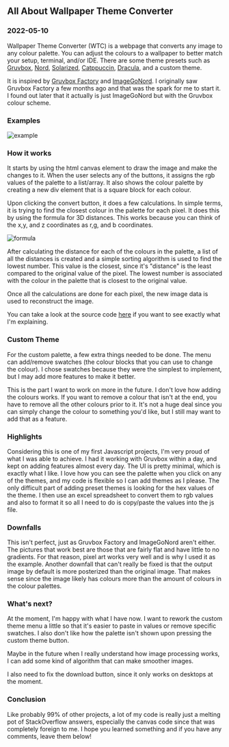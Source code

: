 <!---
title:All About Wallpaper Theme Converter
date:Tues, 10 May 2022 12:00:00 EST
description:An explanation on how it works and cool things I learned while making it
--->

## All About Wallpaper Theme Converter

### 2022-05-10

Wallpaper Theme Converter (WTC) is a webpage that converts any image to any colour palette. You can adjust the colours to a wallpaper to better match your setup, terminal, and/or IDE. There are some theme presets such as [Gruvbox](https://github.com/morhetz/gruvbox), [Nord](https://github.com/arcticicestudio/nord), [Solarized](https://github.com/altercation/solarized), [Catppuccin](https://github.com/catppuccin/catppuccin), [Dracula](https://github.com/dracula/dracula-theme), and a custom theme.

It is inspired by [Gruvbox Factory](https://github.com/paulopacitti/gruvbox-factory) and [ImageGoNord](https://github.com/Schrodinger-Hat/ImageGoNord). I originally saw Gruvbox Factory a few months ago and that was the spark for me to start it. I found out later that it actually is just ImageGoNord but with the Gruvbox colour scheme.

### Examples

![example](../assets/images/this_took_way_too_long.png)

### How it works

It starts by using the html canvas element to draw the image and make the changes to it. When the user selects any of the buttons, it assigns the rgb values of the palette to a list/array. It also shows the colour palette by creating a new div element that is a square block for each colour.

Upon clicking the convert button, it does a few calculations. In simple terms, it is trying to find the closest colour in the palette for each pixel. It does this by using the formula for 3D distances. This works because you can think of the x,y, and z coordinates as r,g, and b coordinates.

![formula](../assets/images/dist_formula.png)

After calculating the distance for each of the colours in the palette, a list of all the distances is created and a simple sorting algorithm is used to find the lowest number. This value is the closest, since it's "distance" is the least compared to the original value of the pixel. The lowest number is associated with the colour in the palette that is closest to the original value.

Once all the calculations are done for each pixel, the new image data is used to reconstruct the image.

You can take a look at the source code [here](https://github.com/NotNeelPatel/WallpaperThemeConverter/blob/main/assets/convert.js) if you want to see exactly what I'm explaining.

### Custom Theme

For the custom palette, a few extra things needed to be done. The menu can add/remove swatches (the colour blocks that you can use to change the colour). I chose swatches because they were the simplest to implement, but I may add more features to make it better.

This is the part I want to work on more in the future. I don't love how adding the colours works. If you want to remove a colour that isn't at the end, you have to remove all the other colours prior to it. It's not a huge deal since you can simply change the colour to something you'd like, but I still may want to add that as a feature.

### Highlights

Considering this is one of my first Javascript projects, I'm very proud of what I was able to achieve. I had it working with Gruvbox within a day, and kept on adding features almost every day. The UI is pretty minimal, which is exactly what I like. I love how you can see the palette when you click on any of the themes, and my code is flexible so I can add themes as I please. The only difficult part of adding preset themes is looking for the hex values of the theme. I then use an excel spreadsheet to convert them to rgb values and also to format it so all I need to do is copy/paste the values into the js file.

### Downfalls

This isn't perfect, just as Gruvbox Factory and ImageGoNord aren't either. The pictures that work best are those that are fairly flat and have little to no gradients. For that reason, pixel art works very well and is why I used it as the example. Another downfall that can't really be fixed is that the output image by default is more posterized than the original image. That makes sense since the image likely has colours more than the amount of colours in the colour palettes.

### What's next?

At the moment, I'm happy with what I have now. I want to rework the custom theme menu a little so that it's easier to paste in values or remove specific swatches. I also don't like how the palette isn't shown upon pressing the custom theme button.

Maybe in the future when I really understand how image processing works, I can add some kind of algorithm that can make smoother images.

I also need to fix the download button, since it only works on desktops at the moment.

### Conclusion

Like probably 99% of other projects, a lot of my code is really just a melting pot of StackOverflow answers, especially the canvas code since that was completely foreign to me. I hope you learned something and if you have any comments, leave them below!
